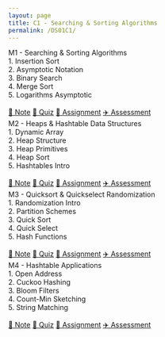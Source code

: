 ```yaml
---
layout: page
title: C1 - Searching & Sorting Algorithms
permalink: /DS01C1/
---
```


<div class="block" style="grid-template-columns: 1fr 1fr;">
  <div class="btn text"><div class="btn name">M1 - Searching & Sorting Algorithms</div>
    <div class="row" style="grid-template-columns: 2fr 1fr;">
      <div class="row" style="grid-template-columns: 1fr;">
        <a class="btn box3">
        1. Insertion Sort<br>
        2. Asymptotic Notation<br>
        3. Binary Search<br>
        4. Merge Sort<br>
        5. Logarithms Asymptotic<br>
        <br>
        </a>
      </div>
      <div class="row" style="grid-template-columns: 1fr;">
        <a href="/01-MSDS/DS01/M1/" class="btn box2">🎯 Note</a>
        <a href="//"                class="btn box2">🚖 Quiz</a>
        <a href="//"                class="btn box2">🚀 Assignment</a>
        <a href="//"                class="btn box2">✈️ Assessment</a>
      </div>
    </div>
  </div>
  <div class="btn text"><div class="btn name">M2 - Heaps & Hashtable Data Structures</div>
    <div class="row" style="grid-template-columns: 2fr 1fr;">
      <div class="row" style="grid-template-columns: 1fr;">
        <a class="btn box3">
        1. Dynamic Array<br>
        2. Heap Structure<br>
        3. Heap Primitives<br>
        4. Heap Sort<br>
        5. Hashtables Intro<br>
        <br>
        </a>
      </div>
      <div class="row" style="grid-template-columns: 1fr;">
        <a href="/01-MSDS/DS01/M2/" class="btn box2">🎯 Note</a>
        <a href="//"                class="btn box2">🚖 Quiz</a>
        <a href="//"                class="btn box2">🚀 Assignment</a>
        <a href="//"                class="btn box2">✈️ Assessment</a>
      </div>
    </div>
  </div>
</div>

<div class="block" style="grid-template-columns: 1fr 1fr;">
  <div class="btn text"><div class="btn name">M3 - Quicksort & Quickselect Randomization</div>
    <div class="row" style="grid-template-columns: 2fr 1fr;">
      <div class="row" style="grid-template-columns: 1fr;">
        <a class="btn box3">
        1. Randomization Intro<br>
        2. Partition Schemes<br>
        3. Quick Sort<br>
        4. Quick Select<br>
        5. Hash Functions<br>
        <br>
        </a>
      </div>
      <div class="row" style="grid-template-columns: 1fr;">
        <a href="/01-MSDS/DS01/M3/" class="btn box2">🎯 Note</a>
        <a href="//"                class="btn box2">🚖 Quiz</a>
        <a href="//"                class="btn box2">🚀 Assignment</a>
        <a href="//"                class="btn box2">✈️ Assessment</a>
      </div>
    </div>
  </div>
  <div class="btn text"><div class="btn name">M4 - Hashtable Applications</div>
    <div class="row" style="grid-template-columns: 2fr 1fr;">
      <div class="row" style="grid-template-columns: 1fr;">
        <a class="btn box3">
        1. Open Address<br>
        2. Cuckoo Hashing<br>
        3. Bloom Filters<br>
        4. Count-Min Sketching<br>
        5. String Matching<br>
        <br>
        </a>
      </div>
      <div class="row" style="grid-template-columns: 1fr;">
        <a href="/01-MSDS/DS01/M4/" class="btn box2">🎯 Note</a>
        <a href="//"                class="btn box2">🚖 Quiz</a>
        <a href="//"                class="btn box2">🚀 Assignment</a>
        <a href="//"                class="btn box2">✈️ Assessment</a>
      </div>
    </div>
  </div>
</div>

